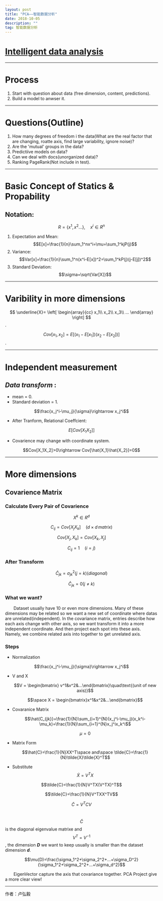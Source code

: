 ```yaml
---
layout: post
title: "PCA——智能数据分析"
date: 2018-10-05
description: ""
tag: 智能数据分析
---
```


<script type="text/javascript" async src="https://cdn.mathjax.org/mathjax/latest/MathJax.js?config=TeX-MML-AM_CHTML"> </script>


[Intelligent data analysis](https://sustech-cs-courses.github.io/IDA/)
===

* * *

# Process

1. Start with question about data (free dimension, content, predictions).  
2. Build a model to anwser it.  

* * *

# Questions(Outline)

1. How many degrees of freedom i the data(What are the real factor that are changing, roatte axis, find large variability, ignore noise)?  
2. Are the 'mutual' groups in the data?  
3. Predictiive models on data?  
4. Can we deal with docs(unorganized data)?  
5. Ranking PageRank(Not include in test).  

* * *

# Basic Concept of Statics & Propability

## Notation:
$$R=\{x^1,x^2...\},\quad x^i\in R^n$$

1. Expectation and Mean: $$E[x]=\frac{1}{n}\sum_1^nx^i=\mu=\sum_1^kjP(j)$$
2. Variance: $$Var[x]=\frac{1}{n}\sum_1^n(x^i-E[x])^2=\sum_1^kP(j)(j-E[j])^2$$
3. Standard Deviation: $$\sigma=\sqrt{Var[X]}$$

* * *

# Varibility in more dimensions

$$
\underline{X}=
\left[
\begin{array}{cc}
x_1\\
x_2\\
x_3\\
...
\end{array}
\right]
$$.

$$Cov[x_1,x_2] = E[(x_1-E[x_1])(x_2-E[x_2])]$$.

* * *

# Independent measurement

## *Data transform* :
* mean = 0.  
* Standard deviation = 1.  

$$\frac{x_j^i-\mu_j}{\sigma}\rightarrow x_j^i$$

* After Tranform, Relational Coeffcient:  

$$E[Cov[X_1 X_2]]$$

* Covarience may change with coordinate system.  

$$Cov[X_1X_2]>0\rightarrow Cov[\hat{X_1}\hat{X_2}]=0$$

* * *

# More dimensions

## Covarience Matrix
### Calculate Every Pair of Covarience

$$X^k\in R^d$$

$$C_{ij}=Cov[X_jX_k]\quad(d\times{}d\,matrix)$$

$$Cov[X_j,X_k]=Cov[X_k,X_j]$$

$$C_{ij}=1\quad (i=j)$$

### After Transform

$$\hat{C}_{jk}=\sigma_{jk}^2(j=k)(diagonal)$$

$$\hat{C}_{jk}=0(j\ne k)$$

### What we want?
&ensp;&ensp;&ensp;&ensp;Dataset usually have 10 or even more dimensions. Many of these dimensions may be related so we want a new set of coordinate where datas are unrelated(independent). In the covariance matrix, entries describe how each axis change with other axis, so we want transform it into a more independent coordinate. And then project each spot into these axis. Namely, we combine related axis into together to get unrelated axis.

### Steps
* Normalization 

$$\frac{x_j^i-\mu_j}{\sigma}\rightarrow x_j^i$$

* V and X

	$$V = \begin{bmatrix} v^1&v^2&...\end{bmatrix}\quad\text{(unit of new axis)}$$

	$$\space X = \begin{bmatrix}x^1&x^2&...\end{bmatrix}$$

* Covaranice Matrix

	$$\hat{C_{jk}}=\frac{1}{N}\sum_{i=1}^{N}(x_j^i-\mu_j)(x_k^i-\mu_k)=\frac{1}{N}\sum_{i=1}^{N}x_j^ix_k^i$$

	$$\mu = 0$$

* Matrix Form

	$$\hat{C}=\frac{1}{N}XX^T\space and\space \tilde{C}=\frac{1}{N}\tilde{X}\tilde{X}^T$$

* Substitute $$\tilde{X} = V^TX$$

$$\tilde{C}=\frac{1}{N}V^TX(V^TX)^T$$


$$\tilde{C}=\frac{1}{N}V^TXX^TV$$
   
$$\tilde{C}=V^TCV$$

&ensp;&ensp;&ensp;&ensp;$$\tilde{C}$$ is the diagonal eigenvalue matrixe and $$V^T=V^{-1}$$, the dimension ***D*** we want to keep usually is smaller than the dataset dimension ***d***.

$$\mu(D)=\frac{\sigma_1^2+\sigma_2^2+...+\sigma_D^2}{\sigma_1^2+\sigma_2^2+...+\sigma_d^2}$$

&ensp;&ensp;&ensp;&ensp;EigenVector capture the axis that covariance together. PCA Project give a more clear view!

* * *

作者：卢弘毅
